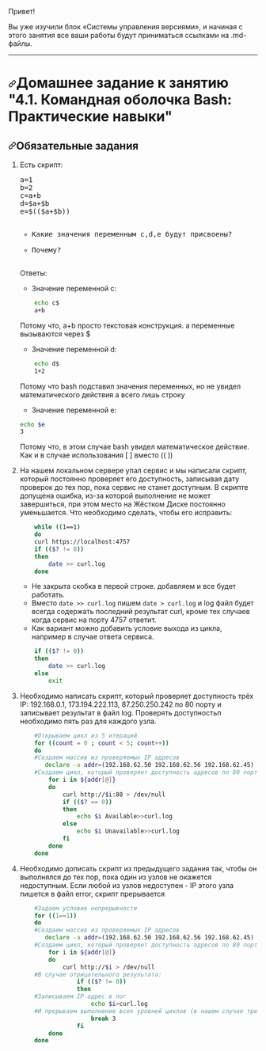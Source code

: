 
<p>Привет!</p>
<p>Вы уже изучили блок «Системы управления версиями», и начиная с этого занятия все ваши работы будут приниматься ссылками на .md-файлы.</p>
<hr>
<h1><a id="user-content-домашнее-задание-к-занятию-41-командная-оболочка-bash-практические-навыки" class="anchor" aria-hidden="true" href="#домашнее-задание-к-занятию-41-командная-оболочка-bash-практические-навыки"><svg class="octicon octicon-link" viewBox="0 0 16 16" version="1.1" width="16" height="16" aria-hidden="true"><path fill-rule="evenodd" d="M7.775 3.275a.75.75 0 001.06 1.06l1.25-1.25a2 2 0 112.83 2.83l-2.5 2.5a2 2 0 01-2.83 0 .75.75 0 00-1.06 1.06 3.5 3.5 0 004.95 0l2.5-2.5a3.5 3.5 0 00-4.95-4.95l-1.25 1.25zm-4.69 9.64a2 2 0 010-2.83l2.5-2.5a2 2 0 012.83 0 .75.75 0 001.06-1.06 3.5 3.5 0 00-4.95 0l-2.5 2.5a3.5 3.5 0 004.95 4.95l1.25-1.25a.75.75 0 00-1.06-1.06l-1.25 1.25a2 2 0 01-2.83 0z"></path></svg></a>Домашнее задание к занятию "4.1. Командная оболочка Bash: Практические навыки"</h1>
<h2><a id="user-content-обязательные-задания" class="anchor" aria-hidden="true" href="#обязательные-задания"><svg class="octicon octicon-link" viewBox="0 0 16 16" version="1.1" width="16" height="16" aria-hidden="true"><path fill-rule="evenodd" d="M7.775 3.275a.75.75 0 001.06 1.06l1.25-1.25a2 2 0 112.83 2.83l-2.5 2.5a2 2 0 01-2.83 0 .75.75 0 00-1.06 1.06 3.5 3.5 0 004.95 0l2.5-2.5a3.5 3.5 0 00-4.95-4.95l-1.25 1.25zm-4.69 9.64a2 2 0 010-2.83l2.5-2.5a2 2 0 012.83 0 .75.75 0 001.06-1.06 3.5 3.5 0 00-4.95 0l-2.5 2.5a3.5 3.5 0 004.95 4.95l1.25-1.25a.75.75 0 00-1.06-1.06l-1.25 1.25a2 2 0 01-2.83 0z"></path></svg></a>Обязательные задания</h2>
<ol>
<li>
<p>Есть скрипт:</p>
<div class="highlight highlight-source-shell position-relative overflow-auto" data-snippet-clipboard-copy-content="a=1
b=2
c=a+b
d=$a+$b
e=$(($a+$b))
"><pre>a=1
b=2
c=a+b
d=$a+$b
e=$(($a+$b))
<ul>
<li>Какие значения переменным c,d,e будут присвоены?</li>
<li>Почему?</li>
</div>
</ul>
<p>Ответы:</p>

-    Значение переменной c:
```bash
    echo c$
    a+b
```
Потому что, a+b просто текстовая конструкция. а переменные вызываются через $

-    Значение переменной d:
```bash
    echo d$
    1+2
```
<p>Потому что bash подставил значения переменных, но не увидел математического действия а всего лишь строку</p>

-    Значение переменной e:
```bash
echo $e
3
```

<p> Потому что, в этом случае bash увидел математическое действие. Как и в случае использования [ ] вместо (( ))
</li>
</ul>
<li>
<p>На нашем локальном сервере упал сервис и мы написали скрипт, который постоянно проверяет его доступность, записывая дату проверок до тех пор, пока сервис не станет доступным. В скрипте допущена ошибка, из-за которой выполнение не может завершиться, при этом место на Жёстком Диске постоянно уменьшается. Что необходимо сделать, чтобы его исправить:

```bash
    while ((1==1)
    do
    curl https://localhost:4757
    if (($? != 0))
    then
        date >> curl.log
    done
```

* Не закрыта скобка в первой строке. добавляем и все будет работать.
* Вместо `date >> curl.log` пишем `date > curl.log` и log файл будет всегда содержать последний результат curl, кроме тех случаев когда сервис на порту 4757 ответит.
* Как вариант можно добавить условие выхода из цикла, например в случае ответа сервиса. 
```bash
    if (($? != 0))
    then
        date >> curl.log
    else
        exit
```
    


<li>
<p>Необходимо написать скрипт, который проверяет доступность трёх IP: 192.168.0.1, 173.194.222.113, 87.250.250.242 по 80 порту и записывает результат в файл log. Проверять доступностьп необходимо пять раз для каждого узла.</p>

```bash
    #Открываем цикл из 5 итераций
    for ((count = 0 ; count < 5; count++))
    do
    #Создаем массив из проверяемых IP адресов
       declare -a addr=(192.168.62.50 192.168.62.56 192.168.62.45)
    #Создаем цикл, который проверяет доступность адресов по 80 порту (порт по умолчанию, поэтому можно не указывать, но для наглядности пусть будет) и записывает результат в файл.
        for i in ${addr[@]}
        do
            curl http://$i:80 > /dev/null
            if (($? == 0))
            then
                echo $i Available>>curl.log
            else
                echo $i Unavailable>>curl.log
            fi
        done
    done
```
</li>
<li>
<p>Необходимо дописать скрипт из предыдущего задания так, чтобы он выполнялся до тех пор, пока один из узлов не окажется недоступным. Если любой из узлов недоступен - IP этого узла пишется в файл error, скрипт прерывается</p>

```bash
    #Задаем условие непрерывности
    for ((1==1))
    do
    #Создаем массив из проверяемых IP адресов
       declare -a addr=(192.168.62.50 192.168.62.56 192.168.62.45)
    #Создаем цикл, который проверяет доступность адресов по 80 порту (порт по умолчанию, поэтому не указывается)
        for i in ${addr[@]}
        do
            curl http://$i > /dev/null
    #В случае отрицательного результата:
                if (($? != 0))
                then
    #Записываем IP адрес в лог
                    echo $i>curl.log
    #И прерываем выполнение всех уровней циклов (в нашем случае трех)
                    break 3
                fi
        done
    done

